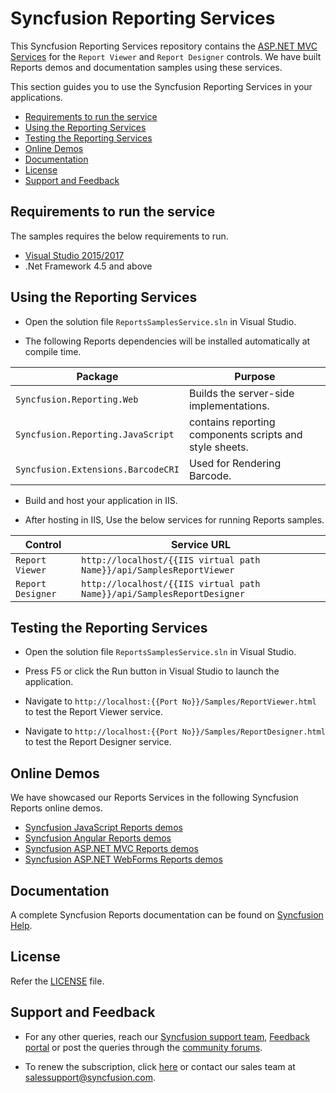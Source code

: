 # Syncfusion Reporting Services

This Syncfusion Reporting Services repository contains the [ASP.NET MVC Services](https://reports.syncfusion.com/documentation/javascript/report-viewer/create-aspnet-web-api-service/) for the `Report Viewer` and `Report Designer` controls. We have built Reports demos and documentation samples using these services.

This section guides you to use the Syncfusion Reporting Services in your applications.

* [Requirements to run the service](#requirements-to-run-the-service)
* [Using the Reporting Services](#using-the-reporting-services)
* [Testing the Reporting Services](#testing-the-reporting-services)
* [Online Demos](#online-demos)
* [Documentation](#documentation)
* [License](#license)
* [Support and Feedback](#support-and-feedback)

## Requirements to run the service

The samples requires the below requirements to run.

* [Visual Studio 2015/2017](https://visualstudio.microsoft.com/downloads/)
* .Net Framework 4.5 and above

## Using the Reporting Services

* Open the solution file `ReportsSamplesService.sln` in Visual Studio.

* The following Reports dependencies will be installed automatically at compile time.

Package | Purpose
--- | ---
`Syncfusion.Reporting.Web` | Builds the server-side implementations.
`Syncfusion.Reporting.JavaScript` | contains reporting components scripts and style sheets.
`Syncfusion.Extensions.BarcodeCRI` | Used for Rendering Barcode.

* Build and host your application in IIS.

* After hosting in IIS, Use the below services for running Reports samples.

Control | Service URL
--- | ---
`Report Viewer` | `http://localhost/{{IIS virtual path Name}}/api/SamplesReportViewer`
`Report Designer` | `http://localhost/{{IIS virtual path Name}}/api/SamplesReportDesigner`

## Testing the Reporting Services

* Open the solution file `ReportsSamplesService.sln` in Visual Studio.

* Press F5 or click the Run button in Visual Studio to launch the application.

* Navigate to `http://localhost:{{Port No}}/Samples/ReportViewer.html` to test the Report Viewer service.

* Navigate to `http://localhost:{{Port No}}/Samples/ReportDesigner.html` to test the Report Designer service.

## Online Demos

We have showcased our Reports Services in the following Syncfusion Reports online demos.

* [Syncfusion JavaScript Reports demos](https://reports.syncfusion.com/home/index.html)
* [Syncfusion Angular Reports demos](https://reports.syncfusion.com/home/angular.html)
* [Syncfusion ASP.NET MVC Reports demos](https://reports.syncfusion.com/home/aspnet-mvc.html)
* [Syncfusion ASP.NET WebForms Reports demos](https://reports.syncfusion.com/home/aspnet-web-forms.html)

## Documentation

A complete Syncfusion Reports documentation can be found on [Syncfusion Help](https://reports.syncfusion.com/documentation/).

## License

Refer the [LICENSE](/LICENSE) file.

## Support and Feedback

* For any other queries, reach our [Syncfusion support team](https://www.syncfusion.com/support/directtrac/incidents/newincident), [Feedback portal](https://www.syncfusion.com/feedback/reporting-tool) or post the queries through the [community forums](https://www.syncfusion.com/forums/report).

* To renew the subscription, click [here](https://www.syncfusion.com/sales/products/report) or contact our sales team at <salessupport@syncfusion.com>.
